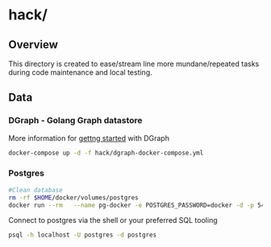 # hack/

## Overview

This directory is created to ease/stream line more mundane/repeated tasks
during code maintenance and local testing.
## Data

### DGraph - Golang Graph datastore

More information for [gettng started](https://docs.dgraph.io/get-started) with DGraph

```sh
docker-compose up -d -f hack/dgraph-docker-compose.yml
```

### Postgres

```sh
#Clean database
rm -rf $HOME/docker/volumes/postgres
docker run --rm   --name pg-docker -e POSTGRES_PASSWORD=docker -d -p 5432:5432 -v $HOME/docker/volumes/postgres:/var/lib/postgresql/data  postgres
```

Connect to postgres via the shell or your preferred SQL tooling

```sh
psql -h localhost -U postgres -d postgres
```
